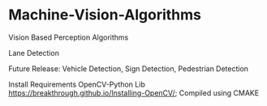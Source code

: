 # Machine-Vision-Algorithms

Vision Based Perception Algorithms

Lane Detection

Future Release: Vehicle Detection, Sign Detection, Pedestrian Detection

Install Requirements
OpenCV-Python Lib
https://breakthrough.github.io/Installing-OpenCV/;
Compiled using CMAKE
